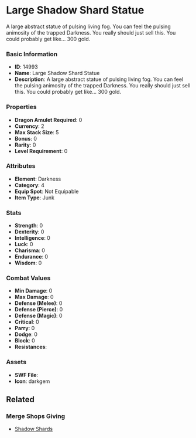 # Large Shadow Shard Statue

A large abstract statue of pulsing living fog. You can feel the pulsing animosity of the trapped Darkness. You really should just sell this. You could probably get like... 300 gold.

### Basic Information

- **ID**: 14993
- **Name**: Large Shadow Shard Statue
- **Description**: A large abstract statue of pulsing living fog. You can feel the pulsing animosity of the trapped Darkness. You really should just sell this. You could probably get like... 300 gold.

### Properties

- **Dragon Amulet Required**: 0
- **Currency**: 2
- **Max Stack Size**: 5
- **Bonus**: 0
- **Rarity**: 0
- **Level Requirement**: 0

### Attributes

- **Element**: Darkness
- **Category**: 4
- **Equip Spot**: Not Equipable
- **Item Type**: Junk

### Stats

- **Strength**: 0
- **Dexterity**: 0
- **Intelligence**: 0
- **Luck**: 0
- **Charisma**: 0
- **Endurance**: 0
- **Wisdom**: 0

### Combat Values

- **Min Damage**: 0
- **Max Damage**: 0
- **Defense (Melee)**: 0
- **Defense (Pierce)**: 0
- **Defense (Magic)**: 0
- **Critical**: 0
- **Parry**: 0
- **Dodge**: 0
- **Block**: 0
- **Resistances**: 

### Assets

- **SWF File**: 
- **Icon**: darkgem

## Related

### Merge Shops Giving

- [Shadow Shards](../merge-shops/242-shadow-shards.md)

